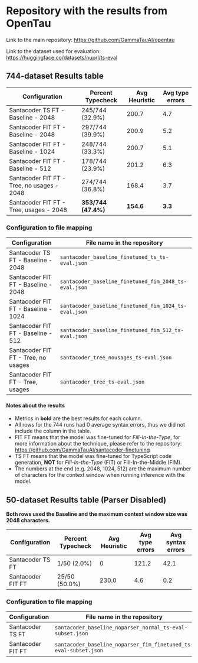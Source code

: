 # Repository with the results from OpenTau

Link to the main repository: https://github.com/GammaTauAI/opentau

Link to the dataset used for evaluation: https://huggingface.co/datasets/nuprl/ts-eval

## 744-dataset Results table

| Configuration                              | Percent Typecheck   | Avg Heuristic | Avg type errors |
| ------------------------------------------ | ------------------- | ------------- | --------------- |
| Santacoder TS FT - Baseline - 2048         | 245/744 (32.9%)     | 200.7         | 4.7             |
| Santacoder FIT FT - Baseline - 2048        | 297/744 (39.9%)     | 200.9         | 5.2             |
| Santacoder FIT FT - Baseline - 1024        | 248/744 (33.3%)     | 200.7         | 5.1             |
| Santacoder FIT FT - Baseline - 512         | 178/744 (23.9%)     | 201.2         | 6.3             |
| Santacoder FIT FT - Tree, no usages - 2048 | 274/744 (36.8%)     | 168.4         | 3.7             |
| Santacoder FIT FT - Tree, usages - 2048    | **353/744 (47.4%)** | **154.6**     | **3.3**         |

### Configuration to file mapping

| Configuration                       | File name in the repository                           |
| ----------------------------------- | ----------------------------------------------------- |
| Santacoder TS FT - Baseline - 2048  | `santacoder_baseline_finetuned_ts_ts-eval.json`       |
| Santacoder FIT FT - Baseline - 2048 | `santacoder_baseline_finetuned_fim_2048_ts-eval.json` |
| Santacoder FIT FT - Baseline - 1024 | `santacoder_baseline_finetuned_fim_1024_ts-eval.json` |
| Santacoder FIT FT - Baseline - 512  | `santacoder_baseline_finetuned_fim_512_ts-eval.json`  |
| Santacoder FIT FT - Tree, no usages | `santacoder_tree_nousages_ts-eval.json`               |
| Santacoder FIT FT - Tree, usages    | `santacoder_tree_ts-eval.json`                        |

#### Notes about the results

- Metrics in **bold** are the best results for each column.
- All rows for the 744 runs had 0 average syntax errors, thus we did not include the column in the table.
- FIT FT means that the model was fine-tuned for _Fill-In-the-Type_, for more
  information about the technique, please refer to the repository: https://github.com/GammaTauAI/santacoder-finetuning
- TS FT means that the model was fine-tuned for TypeScript code generation, **NOT** for _Fill-In-the-Type_ (FIT)
  or Fill-In-the-Middle (FIM).
- The numbers at the end (e.g. 2048, 1024, 512) are the maximum number of characters for the context window
  when running inference with the model.

## 50-dataset Results table (Parser Disabled)

**Both rows used the Baseline and the maximum context window size was 2048 characters.**

| Configuration     | Percent Typecheck | Avg Heuristic | Avg type errors | Avg syntax errors |
| ----------------- | ----------------- | ------------- | --------------- | ----------------- |
| Santacoder TS FT  | 1/50 (2.0%)       | 0             | 121.2           | 42.1              |
| Santacoder FIT FT | 25/50 (50.0%)     | 230.0         | 4.6             | 0.2               |

### Configuration to file mapping

| Configuration     | File name in the repository                                      |
| ----------------- | ---------------------------------------------------------------- |
| Santacoder TS FT  | `santacoder_baseline_noparser_normal_ts-eval-subset.json`        |
| Santacoder FIT FT | `santacoder_baseline_noparser_fim_finetuned_ts-eval-subset.json` |
